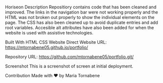Horiseon
Description
Repositiory contains code that has been cleaned and improved. The links in the navigation bar were not working properly and the HTML was not broken out properly to show the individual elements on the page. The CSS has also been cleaned up to avoid duplicate entries and add root variables. Accesible alt attributes have also been added for when the website is used with assistive technologies.

Built With
HTML
CSS
Website
Direct Website URL: https://mtornabene05.github.io/portfolio/

Repository URL: https://github.com/mtornabene05/portfolio.git/

Screenshot
This is a screenshot of screen at initial deployment.



Contribution
Made with ❤️ by Maria Tornabene